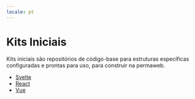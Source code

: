 ```yaml
---
locale: pt
---
```

# Kits Iniciais

Kits iniciais são repositórios de código-base para estruturas específicas configuradas e prontas para uso, para construir na permaweb.

- [Svelte](./svelte/index.md)
- [React](./react/index.md)
- [Vue](./vue/index.md)